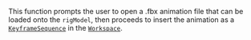 This function prompts the user to open a .fbx animation file that can be
loaded onto the `rigModel`, then proceeds to insert the animation as a
[`KeyframeSequence`](https://create.roblox.com/docs/reference/engine/classes/KeyframeSequence) in the [`Workspace`](https://create.roblox.com/docs/reference/engine/classes/Workspace).